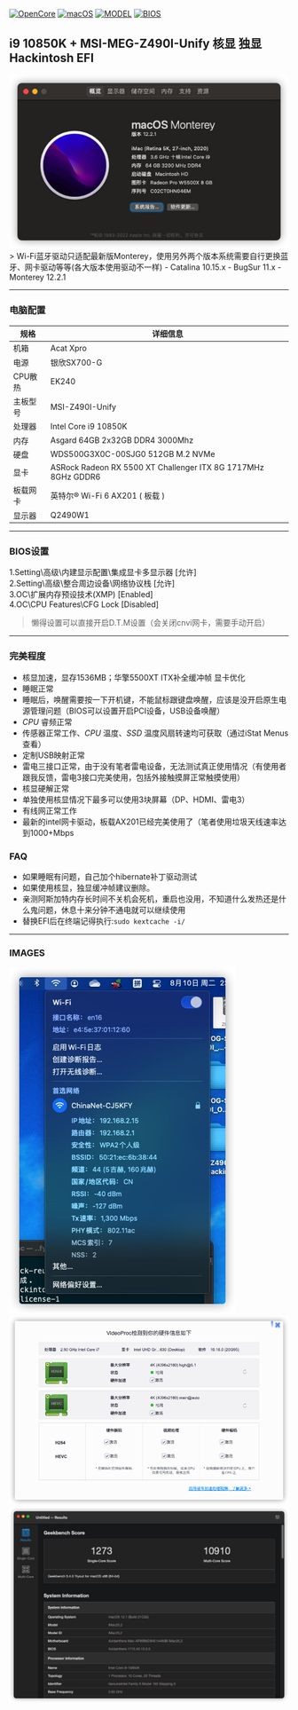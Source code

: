 [![OpenCore](https://img.shields.io/badge/OpenCore-0.7.6-yellowgreen)](https://github.com/zf1976/MSI-MEG-Z490I-Unify-Hackintosh-OC-EFI/releases/tag/OC-0.7.1)
[![macOS](https://img.shields.io/badge/macOS-12.1-orange)](https://www.apple.com/macos/catalina/)
[![MODEL](https://img.shields.io/badge/Model-Z490I-blue)](https://tw.msi.com/Motherboard/MEG-Z490I-UNIFY/)
[![BIOS](https://img.shields.io/badge/BIOS-7C77v19-brightgreen)](#)


## i9 10850K + MSI-MEG-Z490I-Unify 核显 独显 Hackintosh EFI
<img src="/img/BD00B09E-EE51-49BF-AD26-4E10A52D512D.png"/>
> Wi-Fi蓝牙驱动只适配最新版Monterey，使用另外两个版本系统需要自行更换蓝牙、网卡驱动等等(各大版本使用驱动不一样)
- Catalina 10.15.x
- BugSur 11.x
- Monterey 12.2.1

---


### 电脑配置

| 规格     | 详细信息                                     |
| -------- | ---------------------------------------- |
| 机箱 | Acat Xpro             |
| 电源 | 银欣SX700-G             |
| CPU散热 | EK240             |
| 主板型号 | MSI-Z490I-Unify             |
| 处理器   | Intel Core i9 10850K       |
| 内存     | Asgard 64GB 2x32GB DDR4 3000Mhz                 |
| 硬盘     | WDS500G3X0C-00SJG0 512GB M.2 NVMe                  |
| 显卡 | ASRock Radeon RX 5500 XT Challenger ITX 8G 1717MHz 8GHz GDDR6                            |
| 板载网卡 | 英特尔® Wi-Fi 6 AX201 ( 板载 ) |
| 显示器   | Q2490W1  |

---

### BIOS设置

1.Setting\高级\内建显示配置\集成显卡多显示器 [允许]  
2.Setting\高级\整合周边设备\网络协议栈       [允许]  
3.OC\扩展内存预设技术(XMP)                   [Enabled]  
4.OC\CPU Features\CFG Lock                   [Disabled]  
> 懒得设置可以直接开启D.T.M设置（会关闭cnvi网卡，需要手动开启）


---

### 完美程度
- 核显加速，显存1536MB；华擎5500XT ITX补全缓冲帧 显卡优化
- 睡眠正常
- 睡眠后，唤醒需要按一下开机键，不能鼠标跟键盘唤醒，应该是没开启原生电源管理问题（BIOS可以设置开启PCI设备，USB设备唤醒）
- _CPU_ 睿频正常
- 传感器正常工作、_CPU_ 温度、_SSD_ 温度风扇转速均可获取（通过iStat Menus查看）
- 定制USB映射正常
- 雷电三接口正常，由于没有笔者雷电设备，无法测试真正使用情况（有使用者跟我反馈，雷电3接口完美使用，包括外接触摸屏正常触摸使用）
- 核显硬解正常
- 单独使用核显情况下最多可以使用3块屏幕（DP、HDMI、雷电3）
- 有线网正常工作
- 最新的intel网卡驱动，板载AX201已经完美使用了（笔者使用垃圾天线速率达到1000+Mbps
### FAQ
- 如果睡眠有问题，自己加个hibernate补丁驱动测试
- 如果使用核显，独显缓冲帧建议删除。
- 亲测阿斯加特内存长时间不关机会死机，重启也没用，不知道什么发热还是什么鬼问题，休息十来分钟不通电就可以继续使用
- 替换EFI后在终端记得执行:`sudo kextcache -i/`
---
### IMAGES
<img src="/img/wifi.jpg"/>
<img src="/img/iShot2021-08-19 11.49.59.png"/>
<img src="/img/4349CF6E4B0EF7688CDE0B94EB970764.jpg"/>

